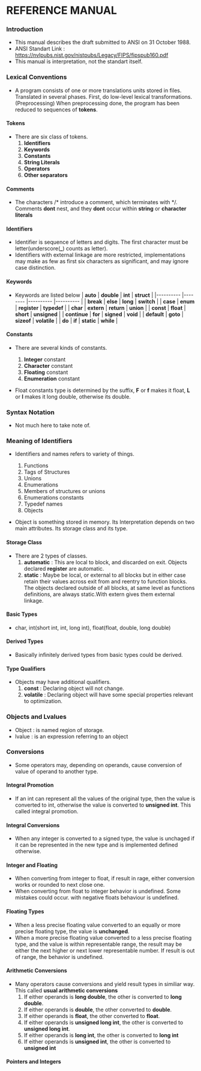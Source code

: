 # REFERENCE MANUAL

### Introduction
- This manual describes the draft submitted to ANSI on 31 October 1988.
- ANSI Standart Link : https://nvlpubs.nist.gov/nistpubs/Legacy/FIPS/fipspub160.pdf
- This manual is interpretation, not the standart itself.


### Lexical Conventions
- A program consists of one or more translations units stored in files. Translated in several phases. First, do low-level lexical transformations.(Preprocessing) When preprocessing done, the program has been reduced to sequences of **tokens**.

#### Tokens
- There are six class of tokens.
    1. **Identifiers**
    2. **Keywords** 
    3. **Constants**
    4. **String Literals** 
    5. **Operators**
    6. **Other separators** 

#### Comments
- The characters /* introduce a comment, which terminates with */. Comments **dont** nest, and they **dont** occur within **string** or **character literals**

#### Identifiers
- Identifier is sequence of letters and digits. The first character must be letter(underscore(**_**) counts as letter). 
- Identifiers with external linkage are more restricted, implementations may make as few as first six characters as significant, and may ignore case distinction.

#### Keywords
- Keywords are listed below
    | **auto**     	| **double** 	| **int**      	| **struct**   	|
    |----------	    |--------	    |----------	    |----------	    |
    | **break**    	| **else**   	| **long**     	| **switch**   	|
    | **case**     	| **enum**   	| **register** 	| **typedef**  	|
    | **char**     	| **extern** 	| **return**  	| **union**    	|
    | **const**    	| **float**  	| **short**    	| **unsigned** 	|
    | **continue** 	| **for**    	| **signed**   	| **void**     	|
    | **default**  	| **goto**   	| **sizeof**   	| **volatile** 	|
    | **do**       	| **if**     	| **static**   	| **while**    	|

#### Constants
- There are several kinds of constants.
    1. **Integer** constant
    2. **Character** constant
    3. **Floating** constant
    4. **Enumeration** constant

- Float constants type is determined by the suffix, **F** or **f** makes it float, **L** or **l** makes it long double, otherwise its double.


### Syntax Notation
- Not much here to take note of.

### Meaning of Identifiers
- Identifiers and names refers to variety of things.
    1. Functions
    2. Tags of Structures
    3. Unions
    4. Enumerations
    5. Members of structures or unions
    6. Enumerations constants
    7. Typedef names
    8. Objects

- Object is something stored in memory. Its Interpretation depends on two main attributes. Its storage class and its type.

#### Storage Class
- There are 2 types of classes.
    1. **automatic** : This are local to block, and discarded on exit. Objects declared **register** are automatic.
    2. **static** : Maybe be local, or external to all blocks but in either case retain their values across exit from and reentry to function blocks. The objects declared outside of all blocks, at same level as functions definitions, are always static.With extern gives them external linkage.

#### Basic Types
- char, int(short int, int, long int), float(float, double, long double)

#### Derived Types
- Basically infinitely derived types from basic types could be derived.

#### Type Qualifiers
- Objects may have additional qualifiers.
    1. **const** : Declaring object will not change.
    2. **volatile** : Declaring object will have some special properties relevant to optimization.

### Objects and Lvalues
- Object : is named region of storage.
- lvalue : is an expression referring to an object

### Conversions 
- Some operators may, depending on operands, cause conversion of value of operand to another type.

#### Integral Promotion
- If an int can represent all the values of the original type, then the value is converted to int, otherwise the value is converted to **unsigned int**. This called integral promotion.

#### Integral Conversions
- When any integer is converted to a signed type, the value is unchaged if it can be represented in the new type and is implemented defined otherwise.

#### Integer and Floating
- When converting from integer to float, if result in rage, either conversion works or rounded to next close one. 
- When converting from float to integer behavior is undefined. Some mistakes could occur. with negative floats behaviour is undefined.

#### Floating Types
- When a less precise floating value converted to an equally or more precise floating type, the value is **unchanged**. 
- When a more precise floating value converted to a less precise floating type, and the value is within representable range, the result may be either the next higher or next lower representable number. If result is out of range, the behavior is undefined.

#### Arithmetic Conversions
- Many operators cause conversions and yield result types in similiar way. This called **usual arithmetic conversions**
    1. If either operands is **long double**, the other is converted to **long double**.
    2. If either operands is **double**, the other converted to **double**.
    3. If either operands is **float**, the other converted to **float**.
    4. If either operands is **unsigned long int**, the other is converted to **unsigned long int**.
    5. If either operands is **long int**, the other is converted to **long int**
    6. If either operands is **unsigned int**, the other is converted to **unsigned int**

#### Pointers and Integers
